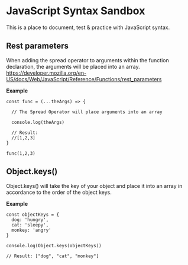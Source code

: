 # JavaScript Syntax Sandbox

This is a place to document, test & practice with JavaScript syntax.

## Rest parameters
When adding the spread operator to arguments within the function declaration, the arguments will be placed into an array.
https://developer.mozilla.org/en-US/docs/Web/JavaScript/Reference/Functions/rest_parameters

**Example**
```
const func = (...theArgs) => {

  // The Spread Operator will place arguments into an array

  console.log(theArgs)

  // Result:
  //[1,2,3]
}

func(1,2,3)
```

## Object.keys()
Object.keys() will take the key of your object and place it into an array in accordance to the order of the object keys.

**Example**
```
const objectKeys = {
  dog: 'hungry',
  cat: 'sleepy',
  monkey: 'angry'
}

console.log(Object.keys(objectKeys))

// Result: ["dog", "cat", "monkey"]
```
